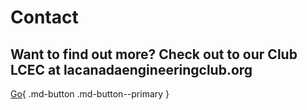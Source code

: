 <link rel="preconnect" href="https://rsms.me/">
<link rel="stylesheet" href="https://rsms.me/inter/inter.css">

# Contact

## Want to find out more? Check out to our Club LCEC at lacanadaengineeringclub.org
[Go](https://lacanadaengineeringclub.org){ .md-button .md-button--primary }

